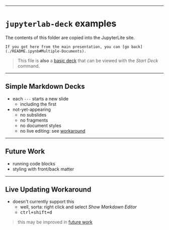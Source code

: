 <!-- some comment-->

---

# `jupyterlab-deck` examples

The contents of this folder are copied into the JupyterLite site.

```
If you got here from the main presentation, you can [go back](./README.ipynb#Multiple-Documents).
```

> This file is **also** a [basic deck](#Simple-Markdown-Decks) that can be viewed with
> the _Start Deck_ command.

---

## Simple Markdown Decks

- each `---` starts a new slide
  - including the first
- not-yet-appearing
  - no subslides
  - no fragments
  - no document styles
  - no live editing: see [workaround](#Live-Updating-Workaround)

---

## Future Work

- running code blocks
- styling with front/back matter

---

## Live Updating Workaround

- doesn't currently support this
  - well, sorta: right click and select _Show Markdown Editor_
  - <kbd>ctrl+shift+d</kbd>

> this may be improved in [future work](#Future-Work)
